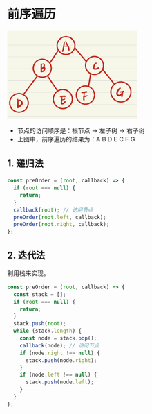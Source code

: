 # 前序遍历

<img src="./assets/二叉树.png" width="300">

- 节点的访问顺序是：根节点 → 左子树 → 右子树
- 上图中，前序遍历的结果为：A B D E C F G

## 1. 递归法

```js
const preOrder = (root, callback) => {
  if (root === null) {
    return;
  }
  callback(root); // 访问节点
  preOrder(root.left, callback);
  preOrder(root.right, callback);
};
```

## 2. 迭代法

利用栈来实现。

```js
const preOrder = (root, callback) => {
  const stack = [];
  if (root === null) {
    return;
  }
  stack.push(root);
  while (stack.length) {
    const node = stack.pop();
    callback(node); // 访问节点
    if (node.right !== null) {
      stack.push(node.right);
    }
    if (node.left !== null) {
      stack.push(node.left);
    }
  }
};
```
